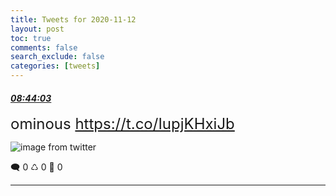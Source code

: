 ```yaml
---
title: Tweets for 2020-11-12
layout: post
toc: true
comments: false
search_exclude: false
categories: [tweets]
---
```



#### <a href = "https://twitter.com/deepfates/status/1326913655808667648">*08:44:03*</a>

<font size="5">ominous  https://t.co/IupjKHxiJb</font>

![image from twitter](/fastpages//images/Emok8AaXUAALqyv.jpg)


🗨️ 0 ♺ 0 🤍  0   

---
    
            
